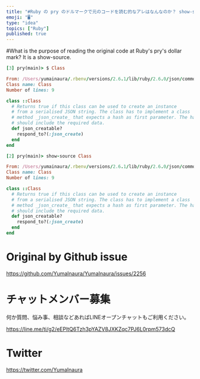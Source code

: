 ```yaml
---
title: "#Ruby の pry のドルマークで元のコードを読む的なアレはなんなのか？ show-source ですよ。"
emoji: "🖥"
type: "idea"
topics: ["Ruby"]
published: true
---
```


#What is the purpose of reading the original code at Ruby's pry's dollar mark? It is a show-source.


```rb
[3] pry(main)> $ Class

From: /Users/yumainaura/.rbenv/versions/2.6.1/lib/ruby/2.6.0/json/common.rb @ line 448:
Class name: Class
Number of lines: 9

class ::Class
  # Returns true if this class can be used to create an instance
  # from a serialised JSON string. The class has to implement a class
  # method _json_create_ that expects a hash as first parameter. The hash
  # should include the required data.
  def json_creatable?
    respond_to?(:json_create)
  end
end
```

```rb
[2] pry(main)> show-source Class

From: /Users/yumainaura/.rbenv/versions/2.6.1/lib/ruby/2.6.0/json/common.rb @ line 448:
Class name: Class
Number of lines: 9

class ::Class
  # Returns true if this class can be used to create an instance
  # from a serialised JSON string. The class has to implement a class
  # method _json_create_ that expects a hash as first parameter. The hash
  # should include the required data.
  def json_creatable?
    respond_to?(:json_create)
  end
end
```


# Original by Github issue

https://github.com/YumaInaura/YumaInaura/issues/2256








<!-- Update From Qiita API -->

# チャットメンバー募集


何か質問、悩み事、相談などあればLINEオープンチャットもご利用ください。

https://line.me/ti/g2/eEPltQ6Tzh3pYAZV8JXKZqc7PJ6L0rpm573dcQ





# Twitter


https://twitter.com/YumaInaura


<!-- Update From Qiita API -->


